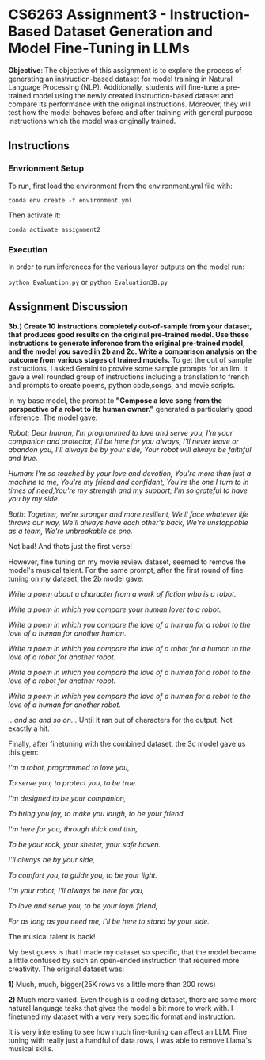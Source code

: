 # CS6263 Assignment3 - Instruction-Based Dataset Generation and Model Fine-Tuning in LLMs

**Objective**: The objective of this assignment is to explore the process of generating an instruction-based dataset for model training in Natural Language Processing (NLP). Additionally, students will fine-tune a pre-trained model using the newly created instruction-based dataset and compare its performance with the original instructions. Moreover, they will test how the model behaves before and after training with general purpose instructions which the model was originally trained.
## Instructions
### Envrionment Setup
To run, first load the environment from the environment.yml file with:

`conda env create -f environment.yml`

Then activate it:

`conda activate assignment2`

### Execution

In order to run inferences for the various layer outputs on the model run:

`python Evaluation.py` or `python Evaluation3B.py`

## Assignment Discussion

**3b.) Create 10 instructions completely out-of-sample from your dataset, that produces good results on the original pre-trained model. Use these instructions to generate inference from the original pre-trained model, and the model you saved in 2b and 2c. Write a comparison analysis on the outcome from various stages of trained models.**
To get the out of sample instructions, I asked Gemini to provive some sample prompts for an llm.  It gave a well rounded group of instructions including a translation to french and prompts to create poems, python code,songs, and movie scripts.

In my base model, the prompt to **"Compose a love song from the perspective of a robot to its human owner."**  generated a particularly good inference.  The model gave:

*Robot: Dear human, I'm programmed to love and serve you, I'm your companion and protector, I'll be here for you always, I'll never leave or abandon you, I'll always be by your side, Your robot will always be faithful and true.*

*Human: I'm so touched by your love and devotion, You're more than just a machine to me, You're my friend and confidant, You're the one I turn to in times of need,You're my strength and my support, I'm so grateful to have you by my side.*

*Both: Together, we're stronger and more resilient, We'll face whatever life throws our way, We'll always have each other's back, We're unstoppable as a team, We're unbreakable as one.*

Not bad!  And thats just the first verse!

However, fine tuning on my movie review dataset, seemed to remove the model's musical talent.  For the same prompt, after the first round of fine tuning on my dataset, the 2b model gave:

*Write a poem about a character from a work of fiction who is a robot.*

*Write a poem in which you compare your human lover to a robot.*

*Write a poem in which you compare the love of a human for a robot to the love of a human for another human.*

*Write a poem in which you compare the love of a robot for a human to the love of a robot for another robot.*

*Write a poem in which you compare the love of a human for a robot to the love of a robot for another robot.*

*Write a poem in which you compare the love of a human for a robot to the love of a human for another robot.*

*...and so and so on...*
Until it ran out of characters for the output.  Not exactly a hit.

Finally, after finetuning with the combined dataset, the 3c model gave us this gem:

*I'm a robot, programmed to love you,*

*To serve you, to protect you, to be true.*

*I'm designed to be your companion,*

*To bring you joy, to make you laugh, to be your friend.*

*I'm here for you, through thick and thin,*

*To be your rock, your shelter, your safe haven.*

*I'll always be by your side,*

*To comfort you, to guide you, to be your light.*

*I'm your robot, I'll always be here for you,*

*To love and serve you, to be your loyal friend,*

*For as long as you need me, I'll be here to stand by your side.*

The musical talent is back!

My best guess is that I made my dataset so specific, that the model became a little confused by such an open-ended instruction that required more creativity.  The original dataset was:

  **1)** Much, much, bigger(25K rows vs a little more than 200 rows)
  
  **2)** Much more varied.  Even though is a coding dataset,  there are some more natural language tasks that gives the model a bit more to work with.  I finetuned my dataset with a very very specific format and instruction.

It is very interesting to see how much fine-tuning can affect an LLM.  Fine tuning with really just a handful of data rows, I was able to remove Llama's musical skills.

